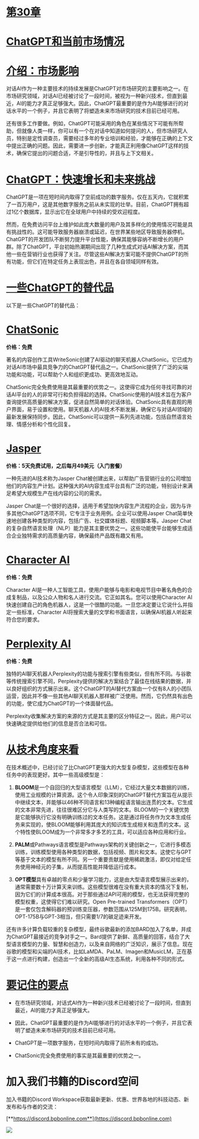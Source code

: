 # [第30章](toc.xhtml#c30)

# [ChatGPT和当前市场情况](toc.xhtml#c30)

# [介绍：市场影响](toc.xhtml#s260a)

对话AI作为一种主要技术的持续发展是ChatGPT对市场研究的主要影响之一。在市场研究领域，对话AI已经被讨论了一段时间，被视为一种新兴技术，但直到最近，AI的能力才真正足够强大。因此，ChatGPT最重要的是作为AI能够进行的对话水平的一个例子，并且它表明了将塑造未来市场研究的技术目前已经可用。

还有很多工作要做。例如，ChatGPT可能采用的角色在某些情况下可能有所帮助，但就像人类一样，你可以有一个在对话中知道如何提问的人，但市场研究人员，特别是定性调查员，需要经过多年的专业培训和经验，才能够在正确的上下文中提出正确的问题。因此，需要进一步创新，才能真正利用像ChatGPT这样的技术，确保它提出的问题合适，不是引导性的，并且与上下文相关。

# [ChatGPT：快速增长和未来挑战](toc.xhtml#s261a)

ChatGPT是一项在短时间内取得了空前成功的数字服务。仅在五天内，它就积累了一百万用户，这是其他数字服务之前从未实现的壮举。目前，ChatGPT拥有超过1亿个数据库，显示出它在全球用户中持续的受欢迎程度。

然而，在免费访问平台上维护如此庞大数量的用户及其多样化的使用情况可能是具有挑战性的。这可能导致服务器崩溃或延迟，在世界某些地区导致服务器停机。ChatGPT的开发团队不断努力提升平台性能，确保其能够容纳不断增长的用户群。除了ChatGPT，平台初始热潮期间出现了几种生成式对话AI解决方案，而其他一些在营销行业也获得了关注。尽管这些AI解决方案可能不提供ChatGPT的所有功能，但它们在特定任务上表现出色，并且在各自领域同样有效。

# [一些ChatGPT的替代品](toc.xhtml#s262a)

以下是一些ChatGPT的替代品：

# [ChatSonic](toc.xhtml#s263a)

**价格：免费**

著名的内容创作工具WriteSonic创建了AI驱动的聊天机器人ChatSonic。它已成为对话AI市场中最具竞争力的ChatGPT替代品之一。ChatSonic提供了广泛的尖端功能和功能，可以帮助个人和组织更成功、更高效地互动。

ChatSonic完全免费使用是其最重要的优势之一。这使得它成为任何寻找可靠的对话AI平台的人的非常可行和负担得起的选择。ChatSonic使用的AI技术旨在为客户查询提供高质量的解决方案，促进自然简单的对话体验。ChatSonic具有直观的用户界面，易于设置和使用。聊天机器人的AI技术不断发展，确保它与对话AI领域的最新发展保持同步。因此，ChatSonic可以提供一系列先进功能，包括自然语言处理、情感分析和个性化回复。

# [Jasper](toc.xhtml#s264a)

**价格：5天免费试用，之后每月49美元（入门套餐）**

一种先进的AI技术称为Jasper Chat被创建出来，以帮助广告营销行业的公司增加他们的内容生产计划。这种强大的AI内容生成平台具有广泛的功能，特别设计来满足希望大规模生产在线内容的公司的需求。

Jasper Chat是一个很好的选择，适用于希望加快内容生产流程的企业，因为与许多其他ChatGPT选项不同，它专注于业务用例。企业可以使用Jasper Chat简单快速地创建各种类型的内容，包括广告、社交媒体标题、视频脚本等。Jasper Chat的复杂自然语言处理（NLP）能力是其主要优势之一。这些功能使平台能够生成适合企业独特需求的高质量内容，确保最终产品既有趣又有用。

# [Character AI](toc.xhtml#s265a)

**价格：免费**

Character AI是一种人工智能工具，使用户能够与电影和电视节目中著名角色的合成复制品，以及公众人物和名人进行交流。它正如其名。您可以使用Character AI快速创建自己的角色机器人，这是一个很酷的功能。一旦您决定要让它说什么并指定一些标准，Character AI将搜索大量的文学和书面语言，以确保AI机器人听起来符合您的要求。

# [Perplexity AI](toc.xhtml#s266a)

**价格：免费**

独特的AI聊天机器人Perplexity的功能与搜索引擎有些类似，但有所不同。与谷歌等传统搜索引擎不同，Perplexity提供的解决方案结合了最佳在线结果的数据，并以良好组织的方式展示出来。这个ChatGPT的AI替代方案由一个仅有8人的小团队运营，因此并不像一些其他AI聊天机器人那样被广泛使用。然而，它仍然具有出色的功能，使它成为ChatGPT的一个体面替代品。

Perplexity收集解决方案的来源的方式是其主要的区分特征之一。因此，用户可以快速确定提供给他们的信息是否合法和可信。

# [从技术角度来看](toc.xhtml#s267a)

在技术概述中，已经讨论了比ChatGPT更强大的大型复杂模型，这些模型在各种任务中的表现更好。其中一些高级模型是：

1.  **BLOOM**是一个自回归的大型语言模型（LLM），它经过大量文本数据的训练，使用工业规模的计算资源。这个令人印象深刻的ChatGPT替代方案旨在从提示中继续文本，并能够以46种不同语言和13种编程语言输出连贯的文本。它生成的文本非常先进，往往很难区分它与人类写的文本。BLOOM的一个关键优势是它能够执行它没有明确训练过的文本任务。这是通过将任务作为文本生成任务来实现的，使BLOOM能够利用其庞大的知识库生成相关和连贯的文本。这个特性使BLOOM成为一个非常多才多艺的工具，可以适应各种应用和行业。

1.  **PALM**或Pathways语言模型是Pathways架构的关键创新之一，它进行多模态训练，训练模型使用各种类型的数据，包括视频、图片和文本。这使它与GPT等基于文本的模型有所不同。另一个重要贡献是使用稀疏激活，即仅对给定任务使用神经元的子集，从而提高性能并降低运行成本。

1.  **OPT模型**具有卓越的零点和少量学习能力，这是由大型语言模型展示出来的，通常需要数十万计算天来训练。这些模型很难在没有重大资本的情况下复制，因为它们的计算成本很高。对于那些通过API可用的模型，也无法获得完整的模型权重，这使得它们难以研究。Open Pre-trained Transformers（OPT）是一套仅包含解码器的预训练变压器，参数范围从125M到175B。研究表明，OPT-175B与GPT-3相当，但只需要1/7的碳足迹来开发。

还有许多计算负载较重的复杂模型，最终谷歌最新的添加BARD加入了名单，并成为ChatGPT最接近的竞争对手之一。Bard提供了新鲜、高质量的回答，结合了大型语言模型的力量、智慧和创造力，以及来自网络的广泛知识，展示了信息。现在谷歌的模型和尖端的AI技术，比如LaMDA、PaLM、Imagen和MusicLM，正在基于这一点进行构建，创造出一个全新的高级AI生态系统，利用各种不同的形式。

# [要记住的要点](toc.xhtml#s268a)

+   在市场研究领域，对话式AI作为一种新兴技术已经被讨论了一段时间，但直到最近，AI的能力才真正足够强大。

+   因此，ChatGPT最重要的是作为AI能够进行的对话水平的一个例子，并且它表明了塑造未来市场研究的技术目前已经可用。

+   ChatGPT是一项数字服务，在短时间内取得了前所未有的成功。

+   ChatSonic完全免费使用的事实是其最重要的优势之一。

# 加入我们书籍的Discord空间

加入书籍的Discord Workspace获取最新更新、优惠、世界各地的科技动态、新发布和与作者的交流：

[**https://discord.bpbonline.com**](https://discord.bpbonline.com)

![](images/dis.jpg)
